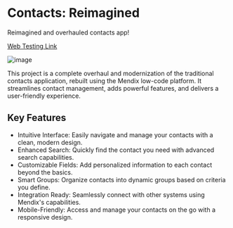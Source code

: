 # Contacts: Reimagined
Reimagined and overhauled contacts app!

[Web Testing Link](https://rehberim100-sandbox.mxapps.io/)

![image](https://github.com/yunus-cakir/Contacts/assets/83448525/298d1ceb-a912-4234-8b87-b25eed17cfa8)

This project is a complete overhaul and modernization of the traditional contacts application, rebuilt using the Mendix low-code platform. It streamlines contact management, adds powerful features, and delivers a user-friendly experience.

## Key Features
- Intuitive Interface: Easily navigate and manage your contacts with a clean, modern design.
- Enhanced Search: Quickly find the contact you need with advanced search capabilities.
- Customizable Fields: Add personalized information to each contact beyond the basics.
- Smart Groups: Organize contacts into dynamic groups based on criteria you define.
- Integration Ready: Seamlessly connect with other systems using Mendix's capabilities.
- Mobile-Friendly: Access and manage your contacts on the go with a responsive design.
